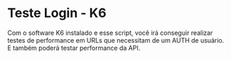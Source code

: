 # Teste Login - K6
Com o software K6 instalado e esse script, você irá conseguir realizar testes de performance em URLs que necessitam de um AUTH de usuário. \
E também poderá testar performance da API.
